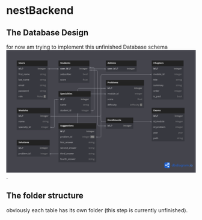 # nestBackend

## The Database Design

for now am trying to implement this unfinished Database schema ![schema](./my-app/BAC.png).

## The folder structure

obviously each table has its own folder (this step is currently unfinished).